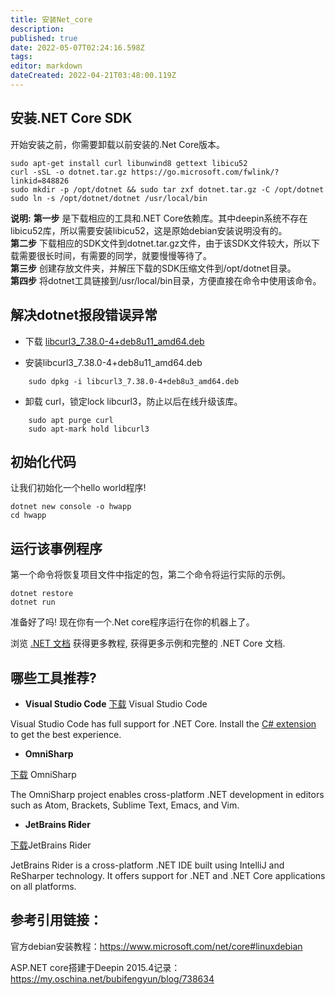 ```yaml
---
title: 安装Net_core
description: 
published: true
date: 2022-05-07T02:24:16.598Z
tags: 
editor: markdown
dateCreated: 2022-04-21T03:48:00.119Z
---
```


## 安装.NET Core SDK
开始安装之前，你需要卸载以前安装的.Net Core版本。
```
sudo apt-get install curl libunwind8 gettext libicu52
curl -sSL -o dotnet.tar.gz https://go.microsoft.com/fwlink/?linkid=848826
sudo mkdir -p /opt/dotnet && sudo tar zxf dotnet.tar.gz -C /opt/dotnet
sudo ln -s /opt/dotnet/dotnet /usr/local/bin
```
**说明:** 
**第一步** 是下载相应的工具和.NET Core依赖库。其中deepin系统不存在libicu52库，所以需要安装libicu52，这是原始debian安装说明没有的。   
**第二步** 下载相应的SDK文件到dotnet.tar.gz文件，由于该SDK文件较大，所以下载需要很长时间，有需要的同学，就要慢慢等待了。   
**第三步** 创建存放文件夹，并解压下载的SDK压缩文件到/opt/dotnet目录。   
**第四步** 将dotnet工具链接到/usr/local/bin目录，方便直接在命令中使用该命令。

## 解决dotnet报段错误异常

- 下载 [libcurl3_7.38.0-4+deb8u11_amd64.deb](http://security.debian.org/debian-security/pool/updates/main/c/curl/libcurl3_7.38.0-4+deb8u11_amd64.deb)

- 安装libcurl3_7.38.0-4+deb8u11_amd64.deb
```
    sudo dpkg -i libcurl3_7.38.0-4+deb8u3_amd64.deb
```
- 卸载 curl，锁定lock libcurl3，防止以后在线升级该库。
```
    sudo apt purge curl
    sudo apt-mark hold libcurl3
```
## 初始化代码

让我们初始化一个hello world程序!

    dotnet new console -o hwapp
    cd hwapp

## 运行该事例程序
第一个命令将恢复项目文件中指定的包，第二个命令将运行实际的示例。

    dotnet restore
    dotnet run

准备好了吗!
现在你有一个.Net core程序运行在你的机器上了。

浏览 [.NET 文档](https://docs.microsoft.com/dotnet/core) 获得更多教程, 获得更多示例和完整的 .NET Core 文档.

## 哪些工具推荐?

- **Visual Studio Code**
[下载](https://code.visualstudio.com/Download?wt.mc_id=DotNet_Home) Visual Studio Code

Visual Studio Code has full support for .NET Core. Install the [C# extension](https://marketplace.visualstudio.com/items?itemName=ms-vscode.csharp) to get the best experience.

- **OmniSharp**

[下载](http://www.omnisharp.net/#integrations) OmniSharp

The OmniSharp project enables cross-platform .NET development in editors such as Atom, Brackets, Sublime Text, Emacs, and Vim.

- **JetBrains Rider**

[下载](https://www.jetbrains.com/rider/download/?utm_source=msnetcoremac&utm_medium=web)JetBrains Rider

JetBrains Rider is a cross-platform .NET IDE built using IntelliJ and ReSharper technology. It offers support for .NET and .NET Core applications on all platforms.

## 参考引用链接：
官方debian安装教程：<https://www.microsoft.com/net/core#linuxdebian>

ASP.NET core搭建于Deepin 2015.4记录： <https://my.oschina.net/bubifengyun/blog/738634>